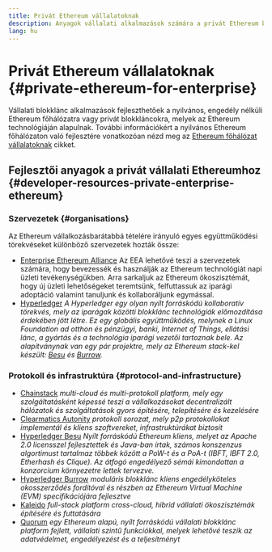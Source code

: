 ```yaml
---
title: Privát Ethereum vállalatoknak
description: Anyagok vállalati alkalmazások számára a privát Ethereum blokkláncokon.
lang: hu
---
```


# Privát Ethereum vállalatoknak \{#private-ethereum-for-enterprise}

Vállalati blokklánc alkalmazások fejleszthetőek a nyilvános, engedély nélküli Ethereum főhálózatra vagy privát blokkláncokra, melyek az Ethereum technológiáján alapulnak. További információkért a nyilvános Ethereum főhálózaton való fejlesztére vonatkozóan nézd meg az [Ethereum főhálózat vállalatoknak](/enterprise/) cikket.

## Fejlesztői anyagok a privát vállalati Ethereumhoz \{#developer-resources-private-enterprise-ethereum}

### Szervezetek \{#organisations}

Az Ethereum vállalkozásbarátabbá tételére irányuló egyes együttműködési törekvéseket különböző szervezetek hozták össze:

- [Enterprise Ethereum Alliance](https://entethalliance.org/) Az EEA lehetővé teszi a szervezetek számára, hogy bevezessék és használják az Ethereum technológiát napi üzleti tevékenységükben. Arra sarkaljuk az Ethereum ökoszisztémát, hogy új üzleti lehetőségeket teremtsünk, felfuttassuk az iparági adoptáció valamint tanuljunk és kollaboráljunk egymással.
- [Hyperledger](https://hyperledger.org) _A Hyperledger egy olyan nyílt forráskódú kollaboratív törekvés, mely az iparágak közötti blokklánc technológiák előmozdítása érdekében jött létre. Ez egy globális együttműködés, melynek a Linux Foundation ad otthon és pénzügyi, banki, Internet of Things, ellátási lánc, a gyártás és a technológia iparági vezetői tartoznak bele. Az alapítványnak van egy pár projektre, mely az Ethereum stack-kel készült: [Besu](https://www.hyperledger.org/use/besu) és [Burrow](https://www.hyperledger.org/projects/hyperledger-burrow)._

### Protokoll és infrastruktúra \{#protocol-and-infrastructure}

- [Chainstack](https://chainstack.com/) _multi-cloud és multi-protokoll platform, mely egy szolgáltatásként képessé teszi a vállalkozásokat decentralizált hálózatok és szolgáltatások gyors építésére, telepítésére és kezelésére_
- [Clearmatics Autonity](https://www.clearmatics.com/about/) _protokoll sorozat, mely p2p protokollokat implementál és kliens szoftvereket, infrastruktúrákat biztosít_
- [Hyperledger Besu](https://www.hyperledger.org/use/besu) _Nyílt forráskódú Ethereum kliens, melyet az Apache 2.0 licensszel fejlesztettek és Java-ban írtak, számos konszenzus algortimust tartalmaz többek között a PoW-t és a PoA-t (IBFT, IBFT 2.0, Etherhash és Clique). Az átfogó engedélyező sémái kimondottan a konzorcium környezetre lettek tervezve._
- [Hyperledger Burrow](https://www.hyperledger.org/projects/hyperledger-burrow) _moduláris blokklánc kliens engedélyköteles okosszerződés fordítóval és részben az Ethereum Virtual Machine (EVM) specifikációjára fejlesztve_
- [Kaleido](https://kaleido.io/) _full-stack platform cross-cloud, hibrid vállalati ökoszisztémák építésére és futtatására_
- [Quorum](https://consensys.net/quorum/) _egy Ethereum alapú, nyílt forráskódú vállalati blokklánc platform fejlett, vállalati szintű funkciókkal, melyek lehetővé teszik az adatvédelmet, engedélyezést és a teljesítményt_

